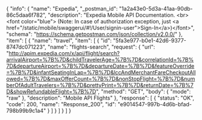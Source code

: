 {
  "info": {
    "name": "Expedia",
    "_postman_id": "1a2a43e0-5d3a-41aa-90db-86c5daa6f782",
    "description": "Expedia Mobile API Documentation. &lt;br&gt;&lt;font color=&quot;blue&quot;&gt; (Note: In case of authorization exception, just &lt;a href=&quot;/static/mobile/swaggerui/#!/User/signin-user&quot;&gt;Sign-In&lt;/a&gt;)&lt;/font&gt;",
    "schema": "https://schema.getpostman.com/json/collection/v2.0.0/"
  },
  "item": [
    {
      "name": "travel",
      "item": [
        {
          "id": "5fa3e977-b0e1-42d6-9377-8747dc071223",
          "name": "flights-search",
          "request": {
            "url": "http://apim.expedia.com/x/api/flight/search?arrivalAirport=%7B%7D&childTravelerAge=%7B%7D&correlationId=%7B%7D&departureAirport=%7B%7D&departureDate=%7B%7D&featureOverride=%7B%7D&infantSeatingInLap=%7B%7D&lccAndMerchantFareCheckoutAllowed=%7B%7D&maxOfferCount=%7B%7D&nonStopFlight=%7B%7D&numberOfAdultTravelers=%7B%7D&prettyPrint=%7B%7D&returnDate=%7B%7D&showRefundableFlight=%7B%7D",
            "method": "GET",
            "body": {
              "mode": "raw"
            },
            "description": "Mobile API Flights"
          },
          "response": [
            {
              "status": "OK",
              "code": 200,
              "name": "Response_200",
              "id": "e9014547-997b-4d6b-bfad-798b99b9c1a4"
            }
          ]
        }
      ]
    }
  ]
}